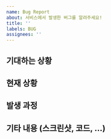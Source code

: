```yaml
---
name: Bug Report
about: 서비스에서 발생한 버그를 알려주세요!
title: ''
labels: BUG
assignees: ''
---
```


## 기대하는 상황



## 현재 상황



## 발생 과정



## 기타 내용 (스크린샷, 코드, ...)

